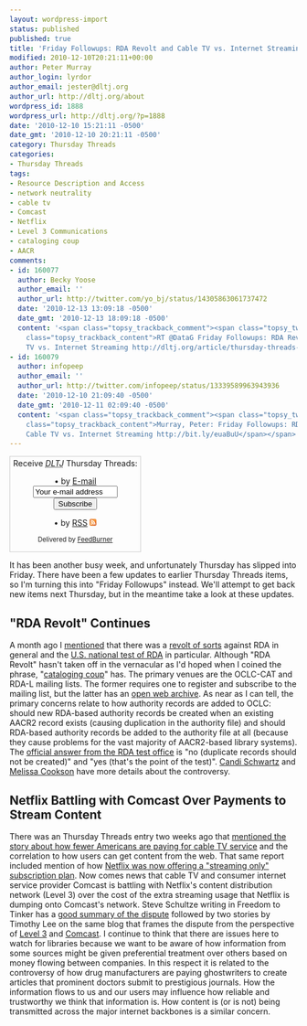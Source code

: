 ```yaml
---
layout: wordpress-import
status: published
published: true
title: 'Friday Followups: RDA Revolt and Cable TV vs. Internet Streaming'
modified: 2010-12-10T20:21:11+00:00
author: Peter Murray
author_login: lyrdor
author_email: jester@dltj.org
author_url: http://dltj.org/about
wordpress_id: 1888
wordpress_url: http://dltj.org/?p=1888
date: '2010-12-10 15:21:11 -0500'
date_gmt: '2010-12-10 20:21:11 -0500'
category: Thursday Threads
categories:
- Thursday Threads
tags:
- Resource Description and Access
- network neutrality
- cable tv
- Comcast
- Netflix
- Level 3 Communications
- cataloging coup
- AACR
comments:
- id: 160077
  author: Becky Yoose
  author_email: ''
  author_url: http://twitter.com/yo_bj/status/14305863061737472
  date: '2010-12-13 13:09:18 -0500'
  date_gmt: '2010-12-13 18:09:18 -0500'
  content: '<span class="topsy_trackback_comment"><span class="topsy_twitter_username"><span
    class="topsy_trackback_content">RT @DataG Friday Followups: RDA Revolt and Cable
    TV vs. Internet Streaming http://dltj.org/article/thursday-threads-2010w49/</span></span>'
- id: 160079
  author: infopeep
  author_email: ''
  author_url: http://twitter.com/infopeep/status/13339589963943936
  date: '2010-12-10 21:09:40 -0500'
  date_gmt: '2010-12-11 02:09:40 -0500'
  content: '<span class="topsy_trackback_comment"><span class="topsy_twitter_username"><span
    class="topsy_trackback_content">Murray, Peter: Friday Followups: RDA Revolt and
    Cable TV vs. Internet Streaming http://bit.ly/euaBuU</span></span>'
---
```

<div id="feedburner-thursday-threads-email-w49" class="wp-caption alignright" style="width: 230px;">
<form style="border:1px solid #ccc;padding:3px;margin:0;text-align:center;" action="http://feedburner.google.com/fb/a/mailverify" method="post" target="popupwindow" onsubmit="window.open('http://feedburner.google.com/fb/a/mailverify?uri=thursday-threads', 'popupwindow', 'scrollbars=yes,width=550,height=520');return true">Receive <i><acronym title="Disruptive Library Technology Jester">DLTJ</acronym></i> Thursday Threads:</p>
<p>&bull;&nbsp;by&nbsp;<a href="http://feedburner.google.com/fb/a/mailverify?uri=thursday-threads&#038;loc=en_US" title="D.L.T.J. Thursday Threads Email Subscription">E-mail</a><br /><input type="text" style="width:140px" name="email" value="Your e-mail address" onFocus="if (this.defaultValue==this.value) this.value = ''"/><input type="hidden" value="thursday-threads" name="uri"/><input type="hidden" name="loc" value="en_US"/><input type="submit" value="Subscribe" /></p>
<p>&bull;&nbsp;by&nbsp;<a href="http://feeds.dltj.org/thursday-threads/" title="D.L.T.J. Thursday Threads RSS Feed">RSS</a>&nbsp;<a href="http://feeds.dltj.org/thursday-threads/" title="D.L.T.J. Thursday Threads RSS Feed"><img src="/assets/images/2010/12/feed-icon32x321.png" alt="RSS Icon" width="12" height="12" /></a>
<p style="font-size: 80%">Delivered by <a href="http://feedburner.google.com" target="_blank" title="Google Feedburner Service">FeedBurner</a></p>
</form>
</div>
<p>It has been another busy week, and unfortunately Thursday has slipped into Friday.  There have been a few updates to earlier Thursday Threads items, so I'm turning this into "Friday Followups" instead.  We'll attempt to get back new items next Thursday, but in the meantime take a look at these updates.</p>
<h2><a name="rda_revolt">"RDA Revolt" Continues</a></h2>
<p>A month ago I <a href="/article/thursday-threads-2010w44/">mentioned</a> that there was a <a href="http://www.ipetitions.com/petition/norda/" title="Memorandum Against RDA Test">revolt of sorts</a> against RDA in general and the <a href="http://www.loc.gov/bibliographic-future/rda/index.html" title="Testing Resource Description and Access (RDA) - Working Group on the Future of Bibliographic Control (Library of Congress)">U.S. national test of RDA</a> in particular.  Although "RDA Revolt" hasn't taken off in the vernacular as I'd hoped when I coined the phrase, "<a href="https://twitter.com/search?q=%22catalogingcoup%22" title="Twitter search for &amp;039;cataloging coup&amp;039&#039;">cataloging coup</a>" has.  The primary venues are the OCLC-CAT and RDA-L mailing lists.  The former requires one to register and subscribe to the mailing list, but the latter has an <a href="http://www.mail-archive.com/rda-l@listserv.lac-bac.gc.ca/" title="rda-l mailing list archive">open web archive</a>.  As near as I can tell, the primary concerns relate to how authority records are added to OCLC:  should new RDA-based authority records be created when an existing AACR2 record exists (causing duplication in the authority file) and should RDA-based authority records be added to the authority file at all (because they cause problems for the vast majority of AACR2-based library systems).  The <a href="http://article.gmane.org/gmane.education.libraries.autocat/35809" title="US RDA Test Coordinating Committee response to the community">official answer from the RDA test office</a> is "no (duplicate records should not be created)" and "yes (that's the point of the test)".  <a href="http://www.catalogingfutures.com/catalogingfutures/2010/12/rda-test-oclc-and-the-opposing-petition.html" title="Cataloging Futures: RDA test, OCLC, and the opposing petition">Candi Schwartz</a> and <a href="http://melissainstephenville.blogspot.com/2010/12/you-say-you-want-revolution.html" title="&039;You say you want a revolution&039;">Melissa Cookson</a> have more details about the controversy.</p>
<h2><a name="netflix_comcast">Netflix Battling with Comcast Over Payments to Stream Content</a></h2>
<p>There was an Thursday Threads entry two weeks ago that <a href="/article/thursday-threads-2010w47/#cable_tv">mentioned the story about how fewer Americans are paying for cable TV service</a> and the correlation to how users can get content from the web.  That same report included mention of how <a href="http://www.nytimes.com/2010/11/23/technology/23netflix.html" title="A Cheaper Plan at Netflix Offers Films for Online Only | New York Times">Netflix was now offering a "streaming only" subscription plan</a>.  Now comes news that cable TV and consumer internet service provider Comcast is battling with Netflix's content distribution network (Level 3) over the cost of the extra streaming usage that Netflix is dumping onto Comcast's network.  Steve Schultze writing in Freedom to Tinker has a <a href="http://www.freedom-to-tinker.com/blog/sjs/trying-make-sense-comcast-level-3-dispute" title="Trying to Make Sense of the Comcast / Level 3 Dispute | Freedom-to-Tinker">good summary of the dispute</a> followed by two stories by Timothy Lee on the same blog that frames the dispute from the perspective of <a href="http://www.freedom-to-tinker.com/blog/tblee/two-stories-about-comcastlevel-3-dispute-part-1" title="Two Stories about the Comcast/Level 3 Dispute (Part 1) | Freedom to Tinker">Level 3</a> and <a href="http://www.freedom-to-tinker.com/blog/tblee/two-stories-about-comcastlevel-3-dispute-part-2" title="Two Stories about the Comcast/Level 3 Dispute (Part 2) | Freedom-to-Tinker">Comcast</a>.  I continue to think that there are issues here to watch for libraries because we want to be aware of how information from some sources might be given preferential treatment over others based on money flowing between companies.  In this respect it is related to the controversy of how drug manufacturers are paying ghostwriters to create articles that prominent doctors submit to prestigious journals.  How the information flows to us and our users may influence how reliable and trustworthy we think that information is.  How content is (or is not) being transmitted across the major internet backbones is a similar concern.</p>
